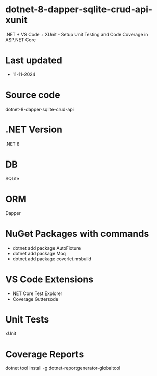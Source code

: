 # dotnet-8-dapper-sqlite-crud-api-xunit

.NET + VS Code + XUnit - Setup Unit Testing and Code Coverage in ASP.NET Core

# Last updated

- 11-11-2024

# Source code
dotnet-8-dapper-sqlite-crud-api

# .NET Version
.NET 8

# DB
SQLite

# ORM
Dapper

# NuGet Packages with commands
- dotnet add package AutoFixture
- dotnet add package Moq
- dotnet add package coverlet.msbuild

# VS Code Extensions

- NET Core Test Explorer
- Coverage Guttersode

# Unit Tests
xUnit

# Coverage Reports

dotnet tool install -g dotnet-reportgenerator-globaltool





